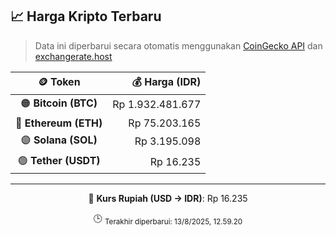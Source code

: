 

<!-- HARGA_KRIPTO -->
## 📈 Harga Kripto Terbaru

> Data ini diperbarui secara otomatis menggunakan [CoinGecko API](https://www.coingecko.com/) dan [exchangerate.host](https://exchangerate.host/)

<div align="center">

| 🪙 Token | 💰 Harga (IDR) |
|:------:|---------------:|
| 🟠 **Bitcoin (BTC)**   | Rp 1.932.481.677 |
| 🔵 **Ethereum (ETH)**  | Rp 75.203.165 |
| 🟣 **Solana (SOL)**    | Rp 3.195.098 |
| 🟢 **Tether (USDT)**   | Rp 16.235 |

---

💱 **Kurs Rupiah (USD → IDR)**: Rp 16.235

🕒 <sub>Terakhir diperbarui: 13/8/2025, 12.59.20</sub>

</div>
<!-- /HARGA_KRIPTO -->